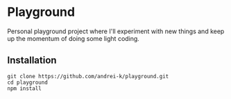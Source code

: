 # Playground

Personal playground project where I'll experiment with new things and keep up the momentum of doing some light coding.
        
## Installation
        
```
git clone https://github.com/andrei-k/playground.git
cd playground
npm install
```
